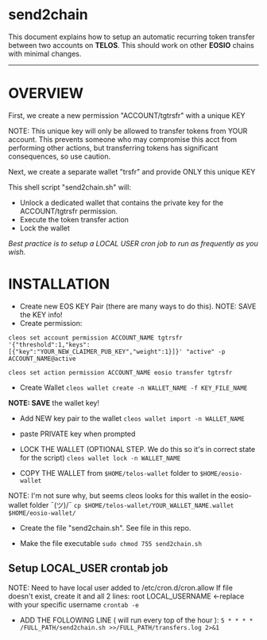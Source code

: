 # send2chain
This document explains how to setup an automatic recurring token transfer between two accounts on **TELOS**. This should work on other **EOSIO** chains with minimal changes.

---

# OVERVIEW
First, we create a new permission "ACCOUNT/tgtrsfr" with a unique KEY

NOTE: This unique key will only be allowed to transfer tokens from YOUR account. This prevents someone who may compromise this acct from performing other actions, but transferring tokens has significant consequences, so use caution.

Next, we create a separate wallet "trsfr" and provide ONLY this unique KEY

This shell script "send2chain.sh" will:

- Unlock a dedicated wallet that contains the private key for the ACCOUNT/tgtrsfr permission.
- Execute the token transfer action
- Lock the wallet

_Best practice is to setup a LOCAL USER cron job to run as frequently as you wish._

# INSTALLATION
- Create new EOS KEY Pair (there are many ways to do this).
  NOTE: SAVE the KEY info!
- Create permission:

`cleos set account permission ACCOUNT_NAME tgtrsfr '{"threshold":1,"keys":[{"key":"YOUR_NEW_CLAIMER_PUB_KEY","weight":1}]}' "active" -p ACCOUNT_NAME@active`

`cleos set action permission ACCOUNT_NAME eosio transfer tgtrsfr`

- Create Wallet
`cleos wallet create -n WALLET_NAME -f KEY_FILE_NAME`

**NOTE: SAVE** the wallet key!

- Add NEW key pair to the wallet
`cleos wallet import -n WALLET_NAME`

- paste PRIVATE key when prompted
- LOCK THE WALLET (OPTIONAL STEP. We do this so it's in correct state for the script)
`cleos wallet lock -n WALLET_NAME`

- COPY THE WALLET from `$HOME/telos-wallet` folder to `$HOME/eosio-wallet`

NOTE: I'm not sure why, but seems cleos looks for this wallet in the eosio-wallet folder ¯\(ツ)/¯
`cp $HOME/telos-wallet/YOUR_WALLET_NAME.wallet $HOME/eosio-wallet/`

- Create the file "send2chain.sh". See file in this repo.

- Make the file executable
`sudo chmod 755 send2chain.sh`

## Setup LOCAL_USER crontab job
NOTE: Need to have local user added to /etc/cron.d/cron.allow
If file doesn't exist, create it and all 2 lines:
root
LOCAL_USERNAME <-replace with your specific username
`crontab -e`

- ADD THE FOLLOWING LINE ( will run every top of the hour ):
`5 * * * * /FULL_PATH/send2chain.sh >>/FULL_PATH/transfers.log 2>&1`
